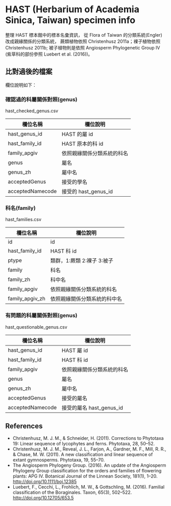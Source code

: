 # HAST (Herbarium of Academia Sinica, Taiwan) specimen info

整理 HAST 標本館中的標本名彙資訊，
從 Flora of Taiwan 的分類系統(Engler) 改成親緣關係的分類系統，
蕨類植物依照 Christenhusz 2011a；裸子植物依照 Christenhusz 2011b;
被子植物則是依照 Angiosperm Phylogenetic Group IV (紫草科的部份參照 Luebert et al. (2016))。


## 比對過後的檔案

欄位說明如下：

### 確認過的科屬關係對照(genus)

hast_checked_genus.csv

| 欄位名稱        | 欄位說明                       |
| --------------- | ------------------------------ |
| hast_genus_id   | HAST 的屬 id                   |
| hast_family_id  | HAST 原本的科 id               |
| family_apgiv    | 依照親緣關係分類系統的科名     |
| genus           | 屬名                           |
| genus_zh        | 屬中名                         |
| acceptedGenus   | 接受的學名                     |
| acceptedNamecode | 接受的 hast_genus_id          |

### 科名(family)

hast_families.csv


| 欄位名稱         | 欄位說明                     |
| ---------------- | ---------------------------- |
| id               | id                           |
| hast_family_id   | HAST 科 id                   |
| ptype            | 類群，1:蕨類 2:裸子 3:被子   |
| family           | 科名                         |
| family_zh        | 科中名                       |
| family_apgiv     | 依照親緣關係分類系統的科名   |
| family_apgiv_zh  | 依照親緣關係分類系統的科中名 |

### 有問題的科屬關係對照(genus)

hast_questionable_genus.csv

| 欄位名稱         | 欄位說明                     |
| ---------------- | ---------------------------- |
| hast_genus_id    | HAST 屬 id                   |
| hast_family_id   | HAST 科 id                   |
| family_apgiv     | 依照親緣關係分類系統的科名   |
| genus            | 屬名                         |
| genus_zh         | 屬中名                       |
| acceptedGenus    | 接受的屬名                   |
| acceptedNamecode | 接受的屬名 hast_genus_id     |



## References

* Christenhusz, M. J. M., & Schneider, H. (2011). Corrections to Phytotaxa 19: Linear sequence of lycophytes and ferns. Phytotaxa, 28, 50–52.
* Christenhusz, M. J. M., Reveal, J. L., Farjon, A., Gardner, M. F., Mill, R. R., & Chase, M. W. (2011). A new classification and linear sequence of extant gymnosperms. Phytotaxa, 19, 55–70.
* The Angiosperm Phylogeny Group. (2016). An update of the Angiosperm Phylogeny Group classification for the orders and families of flowering plants: APG IV. Botanical Journal of the Linnean Society, 181(1), 1–20. http://doi.org/10.1111/boj.12385
* Luebert, F., Cecchi, L., Frohlich, M. W., & Gottschling, M. (2016). Familial classification of the Boraginales. Taxon, 65(3), 502–522. http://doi.org/10.12705/653.5

